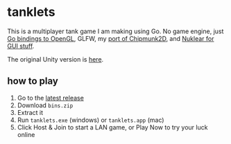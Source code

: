 # tanklets

This is a multiplayer tank game I am making using Go. No game engine, just [Go bindings to OpenGL](https://github.com/go-gl), GLFW, my [port of Chipmunk2D](https://github.com/jakecoffman/cp), and [Nuklear for GUI stuff](https://github.com/golang-ui/nuklear).

The original Unity version is [here](https://github.com/jakecoffman/tanks-unity).

## how to play

1. Go to the [latest release](https://github.com/jakecoffman/tanklets/releases/latest)
1. Download `bins.zip`
1. Extract it
1. Run `tanklets.exe` (windows) or `tanklets.app` (mac)
1. Click Host & Join to start a LAN game, or Play Now to try your luck online
